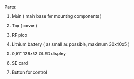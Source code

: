 Parts:

1. Main ( main base for mounting components ) 

2. Top ( cover ) 

3. RP pico 

4. Lithium battery ( as small as possible, maximum 30x40x5 )

5. 0,91" 128x32 OLED displey

6. SD card 

7. Button for control 
